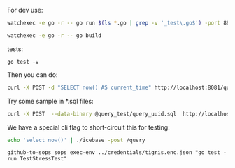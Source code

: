 For dev use:

```bash
watchexec -e go -r -- go run $(ls *.go | grep -v '_test\.go$') -port 8881
```

```bash
watchexec -e go -r -- go build
```

tests:
```
go test -v
```

Then you can do:

```bash
curl -X POST -d "SELECT now() AS current_time" http://localhost:8081/query
```

Try some sample in *.sql files:
```bash
curl -X POST  --data-binary @query_test/query_uuid.sql  http://localhost:8881/query
```


We have a special cli flag to short-circuit this for testing:

```bash
echo 'select now()' | ./icebase -post /query
```


```
github-to-sops sops exec-env ../credentials/tigris.enc.json "go test -run TestStressTest"
```